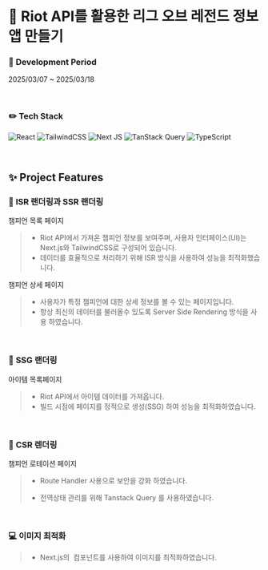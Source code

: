 <!-- ####### 헤더 -->

# :game_die: Riot API를 활용한 리그 오브 레전드 정보 앱 만들기
<!-- ####### 프로젝트 소개 -->

<!-- 기간 -->

### :calendar: **Development Period**
2025/03/07 ~ 2025/03/18

<br/>
<!-- 테크 스택 -->

### :pencil2: **Tech Stack**
![React](https://img.shields.io/badge/react-%2320232a.svg?style=for-the-badge&logo=react&logoColor=%2361DAFB)
![TailwindCSS](https://img.shields.io/badge/tailwindcss-%2338B2AC.svg?style=for-the-badge&logo=tailwind-css&logoColor=white)
![Next JS](https://img.shields.io/badge/Next-black?style=for-the-badge&logo=next.js&logoColor=white)
![TanStack Query](https://img.shields.io/badge/TanStack%20Query-%23FF4154.svg?style=for-the-badge&logo=reactquery&logoColor=white)
![TypeScript](https://img.shields.io/badge/TypeScript-%23007ACC.svg?style=for-the-badge&logo=typescript&logoColor=white)



<br/>

<!-- ####### 프로젝트 특징 -->

<!-- 제목 -->
## :sparkles: Project Features

<!-- 특징 하나 -->
### :page_with_curl: **ISR 랜더링과 SSR 랜더링**
챔피언 목록 페이지
> - Riot API에서 가져온 챔피언 정보를 보여주며, 사용자 인터페이스(UI)는 Next.js와 TailwindCSS로 구성되어 있습니다.
> - 데이터를 효율적으로 처리하기 위해 ISR 방식을 사용하여 성능을 최적화했습니다.

챔피언 상세 페이지
> - 사용자가 특정 챔피언에 대한 상세 정보를 볼 수 있는 페이지입니다.
> - 항상 최신의 데이터를 불러올수 있도록 Server Side Rendering 방식을 사용 하였습니다.
<br/>

### :page_with_curl: **SSG 랜더링**
아이템 목록페이지
> - Riot API에서 아이템 데이터를 가져옵니다.
> - 빌드 시점에 페이지를 정적으로 생성(SSG) 하여 성능을 최적화하였습니다.
<br/>

<!-- 특징 둘 -->
### :page_with_curl: **CSR 렌더링**
챔피언 로테이션 페이지
> - Route Handler 사용으로 보안을 강화 하였습니다.
>
> - 전역상태 관리를 위해 Tanstack Query 를 사용하였습니다.
>
<br/>

### :computer: **이미지 최적화**

> - Next.js의 <Image /> 컴포넌트를 사용하여 이미지를 최적화하였습니다.


